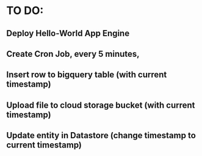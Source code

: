 # TO DO:
## Deploy Hello-World App Engine
## Create Cron Job, every 5 minutes,
## Insert row to bigquery table (with current timestamp)
## Upload file to cloud storage bucket (with current timestamp)
## Update entity in Datastore (change timestamp to current timestamp)
